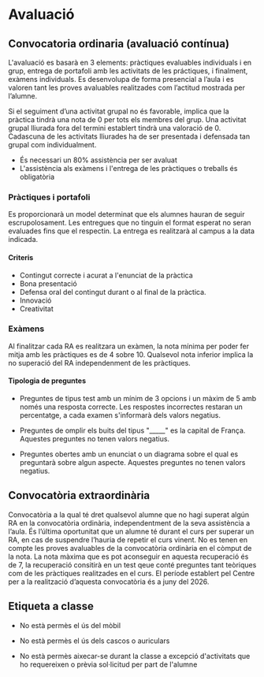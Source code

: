 # Avaluació

## Convocatoria ordinaria (avaluació contínua)

L'avaluació es basarà en 3 elements: pràctiques evaluables individuals i en grup, entrega de portafoli amb les activitats de les práctiques, i finalment, exàmens individuals. Es desenvolupa de forma presencial a l’aula i es valoren tant les proves avaluables realitzades com l’actitud mostrada per l’alumne.

Si el seguiment d’una activitat grupal no és favorable, implica que la pràctica tindrà una nota de 0 per tots els membres del grup. Una activitat grupal lliurada fora del termini establert tindrà una valoració de 0. Cadascuna de les activitats lliurades ha de ser presentada i defensada tan grupal com individualment.

- És necessari un 80% assistència per ser avaluat
- L'assistència als exàmens i l'entrega de les pràctiques o treballs és obligatòria

### Pràctiques i portafoli

Es proporcionarà un model determinat que els alumnes hauran de seguir escrupolosament. Les entregues que no tinguin el format esperat no seran evaluades fins que el respectin.
La entrega es realitzarà al campus a la data indicada.

#### Criteris

- Contingut correcte i acurat a l'enunciat de la pràctica
- Bona presentació
- Defensa oral del contingut durant o al final de la pràctica.
- Innovació
- Creativitat

### Exàmens

Al finalitzar cada RA es realitzara un exàmen, la nota mínima per poder fer mitja amb les pràctiques es de 4 sobre 10. Qualsevol nota inferior implica la no superació del RA independenment de les pràctiques.

#### Tipologia de preguntes

- Preguntes de tipus test amb un mínim de 3 opcions i un màxim de 5 amb només una resposta correcte. Les respostes incorrectes restaran un percentatge, a cada examen s'informarà dels valors negatius.
- Preguntes de omplir els buits del tipus "_____" es la capital de França. Aquestes preguntes no tenen valors negatius.

- Preguntes obertes amb un enunciat o un diagrama sobre el qual es preguntarà sobre algun aspecte. Aquestes preguntes no tenen valors negatius.

## Convocatòria extraordinària

Convocatòria a la qual té dret qualsevol alumne que no hagi superat algún RA en la convocatòria ordinària, independentment de la seva assistència a l’aula. És l’última oportunitat que un alumne té durant el curs per superar un RA, en cas de suspendre l’hauria de repetir el curs vinent. No es tenen en compte les proves avaluables de la convocatòria ordinària en el còmput de la nota. La nota màxima que es pot aconseguir en aquesta recuperació és de 7, la recuperació consitirà en un test qeue conté preguntes tant teòriques com de les pràctiques realitzades en el curs. El període establert pel Centre per a la realització d’aquesta convocatòria és a juny del 2026.

## Etiqueta a classe

- No està permès el ús del mòbil

- No està permès el ús dels cascos o auriculars

- No està permès aixecar-se durant la classe a excepció d'activitats que ho requereixen o prèvia sol·licitud per part de l'alumne